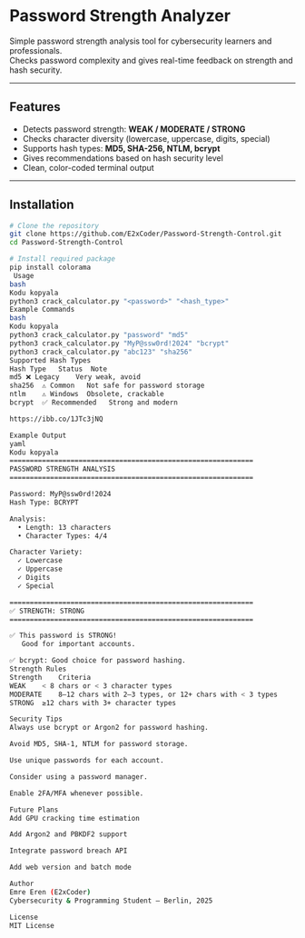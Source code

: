 # Password Strength Analyzer

Simple password strength analysis tool for cybersecurity learners and professionals.  
Checks password complexity and gives real-time feedback on strength and hash security.

---

## Features
- Detects password strength: **WEAK / MODERATE / STRONG**
- Checks character diversity (lowercase, uppercase, digits, special)
- Supports hash types: **MD5, SHA-256, NTLM, bcrypt**
- Gives recommendations based on hash security level
- Clean, color-coded terminal output

---

## Installation
```bash
# Clone the repository
git clone https://github.com/E2xCoder/Password-Strength-Control.git
cd Password-Strength-Control

# Install required package
pip install colorama
 Usage
bash
Kodu kopyala
python3 crack_calculator.py "<password>" "<hash_type>"
Example Commands
bash
Kodu kopyala
python3 crack_calculator.py "password" "md5"
python3 crack_calculator.py "MyP@ssw0rd!2024" "bcrypt"
python3 crack_calculator.py "abc123" "sha256"
Supported Hash Types
Hash Type	Status	Note
md5	❌ Legacy	Very weak, avoid
sha256	⚠️ Common	Not safe for password storage
ntlm	⚠️ Windows	Obsolete, crackable
bcrypt	✅ Recommended	Strong and modern

https://ibb.co/1JTc3jNQ

Example Output
yaml
Kodu kopyala
============================================================
PASSWORD STRENGTH ANALYSIS
============================================================

Password: MyP@ssw0rd!2024
Hash Type: BCRYPT

Analysis:
  • Length: 13 characters
  • Character Types: 4/4

Character Variety:
  ✓ Lowercase
  ✓ Uppercase
  ✓ Digits
  ✓ Special

============================================================
✅ STRENGTH: STRONG
============================================================

✅ This password is STRONG!
   Good for important accounts.

✅ bcrypt: Good choice for password hashing.
Strength Rules
Strength	Criteria
WEAK	< 8 chars or < 3 character types
MODERATE	8–12 chars with 2–3 types, or 12+ chars with < 3 types
STRONG	≥12 chars with 3+ character types

Security Tips
Always use bcrypt or Argon2 for password hashing.

Avoid MD5, SHA-1, NTLM for password storage.

Use unique passwords for each account.

Consider using a password manager.

Enable 2FA/MFA whenever possible.

Future Plans
Add GPU cracking time estimation

Add Argon2 and PBKDF2 support

Integrate password breach API

Add web version and batch mode

Author
Emre Eren (E2xCoder)
Cybersecurity & Programming Student — Berlin, 2025

License
MIT License


